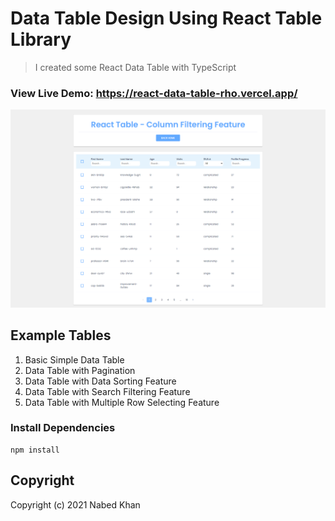 # Data Table Design Using React Table Library

> I created some React Data Table with TypeScript

### View Live Demo: https://react-data-table-rho.vercel.app/

![screenshot](https://github.com/nabedkhan/React-Data-Table/blob/main/screenshot.png)

## Example Tables

1. Basic Simple Data Table
2. Data Table with Pagination
3. Data Table with Data Sorting Feature
4. Data Table with Search Filtering Feature
5. Data Table with Multiple Row Selecting Feature

### Install Dependencies

```
npm install
```

## Copyright

Copyright (c) 2021 Nabed Khan

